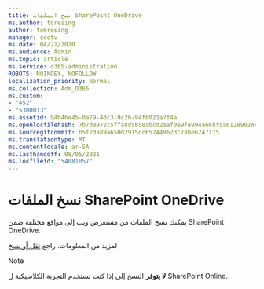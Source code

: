 ```yaml
---
title: نسخ الملفات SharePoint OneDrive
ms.author: toresing
author: tomresing
manager: scotv
ms.date: 04/21/2020
ms.audience: Admin
ms.topic: article
ms.service: o365-administration
ROBOTS: NOINDEX, NOFOLLOW
localization_priority: Normal
ms.collection: Adm_O365
ms.custom:
- "452"
- "5300013"
ms.assetid: 94b46e45-0a79-4dc3-9c2b-94fb021a7f4a
ms.openlocfilehash: 7b7d0972c5ffa8d5b58abcd2aaf0e9fe994a668f5a61289024c98f0cc0242547
ms.sourcegitcommit: b5f7da89a650d2915dc652449623c78be6247175
ms.translationtype: MT
ms.contentlocale: ar-SA
ms.lasthandoff: 08/05/2021
ms.locfileid: "54081057"
---
```

# <a name="copy-files-in-sharepoint-and-onedrive"></a>نسخ الملفات SharePoint OneDrive

يمكنك نسخ الملفات من مستعرض ويب إلى مواقع مختلفة ضمن SharePoint OneDrive.

لمزيد من المعلومات، راجع [نقل أو نسخ](https://support.microsoft.com/office/00e2f483-4df3-46be-a861-1f5f0c1a87bc)

> [!NOTE]
> **لا يتوفر** النسخ إلى إذا كنت تستخدم التجربة الكلاسيكية ل SharePoint Online.
